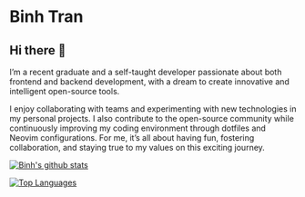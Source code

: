 # Binh Tran

## Hi there 👋

I’m a recent graduate and a self-taught developer passionate about both
frontend and backend development, with a dream to create innovative and
intelligent open-source tools.

I enjoy collaborating with teams and experimenting with new technologies in my
personal projects. I also contribute to the open-source community while
continuously improving my coding environment through dotfiles and Neovim
configurations. For me, it’s all about having fun, fostering collaboration, and
staying true to my values on this exciting journey.

[![Binh's github stats](https://github-readme-stats.vercel.app/api?username=binhtran432k&count_private=true&show_icons=true)](https://github-readme-stats.vercel.app/api?username=binhtran432k&count_private=true&show_icons=true)

[![Top Languages](https://github-readme-stats.vercel.app/api/top-langs/?username=binhtran432k&hide=html,css&langs_count=10&layout=compact)](https://github-readme-stats.vercel.app/api/top-langs/?username=binhtran432k&hide=html,css&langs_count=10&layout=compact)

<!--
**binhtran432k/binhtran432k** is a ✨ _special_ ✨ repository because its
`README.md` (this file) appears on your GitHub profile.

Here are some ideas to get you started:

- 🔭 I’m currently working on ...
- 🌱 I’m currently learning ...
- 👯 I’m looking to collaborate on ...
- 🤔 I’m looking for help with ...
- 💬 Ask me about ...
- 📫 How to reach me: ...
- 😄 Pronouns: ...
- ⚡ Fun fact: ...
-->

